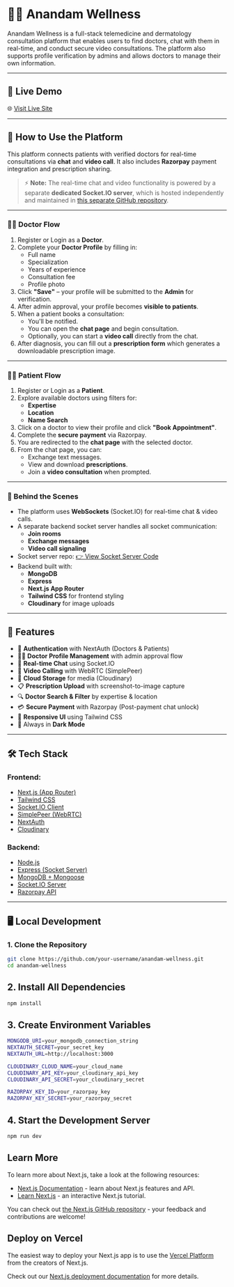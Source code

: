# 🧘‍♂️ Anandam Wellness

Anandam Wellness is a full-stack telemedicine and dermatology consultation platform that enables users to find doctors, chat with them in real-time, and conduct secure video consultations. The platform also supports profile verification by admins and allows doctors to manage their own information.

---

## 🔗 Live Demo

🌐 [Visit Live Site](https://anandamwellness-xi.vercel.app/)

---

## 💬 How to Use the Platform

This platform connects patients with verified doctors for real-time consultations via **chat** and **video call**. It also includes **Razorpay** payment integration and prescription sharing.

> ⚡ **Note:** The real-time chat and video functionality is powered by a separate **dedicated Socket.IO server**, which is hosted independently and maintained in [this separate GitHub repository](https://github.com/krishna3032004/anandam-socket-server.git).

---

### 👨‍⚕️ Doctor Flow

1. Register or Login as a **Doctor**.
2. Complete your **Doctor Profile** by filling in:
   - Full name
   - Specialization
   - Years of experience
   - Consultation fee
   - Profile photo
3. Click **"Save"** – your profile will be submitted to the **Admin** for verification.
4. After admin approval, your profile becomes **visible to patients**.
5. When a patient books a consultation:
   - You'll be notified.
   - You can open the **chat page** and begin consultation.
   - Optionally, you can start a **video call** directly from the chat.
6. After diagnosis, you can fill out a **prescription form** which generates a downloadable prescription image.

---

### 🧑‍💻 Patient Flow

1. Register or Login as a **Patient**.
2. Explore available doctors using filters for:
   - **Expertise**
   - **Location**
   - **Name Search**
3. Click on a doctor to view their profile and click **"Book Appointment"**.
4. Complete the **secure payment** via Razorpay.
5. You are redirected to the **chat page** with the selected doctor.
6. From the chat page, you can:
   - Exchange text messages.
   - View and download **prescriptions**.
   - Join a **video consultation** when prompted.

---

### 🧠 Behind the Scenes

- The platform uses **WebSockets** (Socket.IO) for real-time chat & video calls.
- A separate backend socket server handles all socket communication:
  - **Join rooms**
  - **Exchange messages**
  - **Video call signaling**
- Socket server repo: [👉 View Socket Server Code](https://github.com/krishna3032004/anandam-socket-server.git)
- Backend built with:
  - **MongoDB**
  - **Express**
  - **Next.js App Router**
  - **Tailwind CSS** for frontend styling
  - **Cloudinary** for image uploads



---
## 📌 Features

- 🔐 **Authentication** with NextAuth (Doctors & Patients)
- 🧑‍⚕️ **Doctor Profile Management** with admin approval flow
- 💬 **Real-time Chat** using Socket.IO
- 🎥 **Video Calling** with WebRTC (SimplePeer)
- 📁 **Cloud Storage** for media (Cloudinary)
- 📋 **Prescription Upload** with screenshot-to-image capture
- 🔍 **Doctor Search & Filter** by expertise & location
- 💳 **Secure Payment** with Razorpay (Post-payment chat unlock)
- 📃 **Responsive UI** using Tailwind CSS
- 🌙 Always in **Dark Mode**

---

## 🛠️ Tech Stack

### Frontend:
- [Next.js (App Router)](https://nextjs.org/)
- [Tailwind CSS](https://tailwindcss.com/)
- [Socket.IO Client](https://socket.io/)
- [SimplePeer (WebRTC)](https://github.com/feross/simple-peer)
- [NextAuth](https://next-auth.js.org/)
- [Cloudinary](https://cloudinary.com/)

### Backend:
- [Node.js](https://nodejs.org/)
- [Express (Socket Server)](https://expressjs.com/)
- [MongoDB + Mongoose](https://mongoosejs.com/)
- [Socket.IO Server](https://socket.io/)
- [Razorpay API](https://razorpay.com/)

---

## 🖥️ Local Development

### 1. Clone the Repository

```bash
git clone https://github.com/your-username/anandam-wellness.git
cd anandam-wellness
```

## 2. Install All Dependencies
 
```bash
npm install
```

## 3. Create Environment Variables

```bash
MONGODB_URI=your_mongodb_connection_string
NEXTAUTH_SECRET=your_secret_key
NEXTAUTH_URL=http://localhost:3000

CLOUDINARY_CLOUD_NAME=your_cloud_name
CLOUDINARY_API_KEY=your_cloudinary_api_key
CLOUDINARY_API_SECRET=your_cloudinary_secret

RAZORPAY_KEY_ID=your_razorpay_key
RAZORPAY_KEY_SECRET=your_razorpay_secret
```

## 4. Start the Development Server

```bash
npm run dev
```





## Learn More

To learn more about Next.js, take a look at the following resources:

- [Next.js Documentation](https://nextjs.org/docs) - learn about Next.js features and API.
- [Learn Next.js](https://nextjs.org/learn) - an interactive Next.js tutorial.

You can check out [the Next.js GitHub repository](https://github.com/vercel/next.js/) - your feedback and contributions are welcome!

## Deploy on Vercel

The easiest way to deploy your Next.js app is to use the [Vercel Platform](https://vercel.com/new?utm_medium=default-template&filter=next.js&utm_source=create-next-app&utm_campaign=create-next-app-readme) from the creators of Next.js.

Check out our [Next.js deployment documentation](https://nextjs.org/docs/deployment) for more details.
